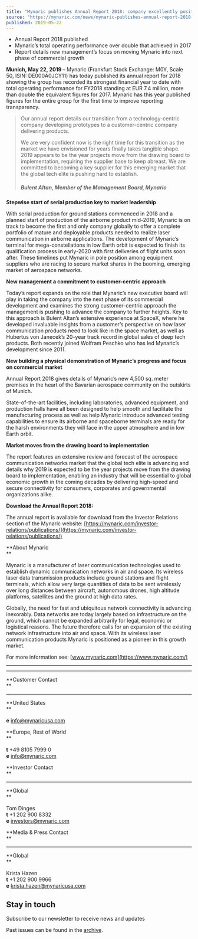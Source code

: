 ```yaml
---
title: "Mynaric publishes Annual Report 2018: company excellently positioned to benefit from booming market development"
source: "https://mynaric.com/news/mynaric-publishes-annual-report-2018-company-excellently-positioned-to-benefit-from-booming-market-development/"
published: 2019-05-22
---
```

- Annual Report 2018 published
- Mynaric’s total operating performance over double that achieved in 2017
- Report details new management’s focus on moving Mynaric into next phase of commercial growth

**Munich, May 22, 2019 –** Mynaric (Frankfurt Stock Exchange: M0Y, Scale 50, ISIN: DE000A0JCY11) has today published its annual report for 2018 showing the group has recorded its strongest financial year to date with total operating performance for FY2018 standing at EUR 7.4 million, more than double the equivalent figures for 2017. Mynaric has this year published figures for the entire group for the first time to improve reporting transparency.

> Our annual report details our transition from a technology-centric company developing prototypes to a customer-centric company delivering products.
> 
> We are very confident now is the right time for this transition as the market we have envisioned for years finally takes tangible shape. 2019 appears to be the year projects move from the drawing board to implementation, requiring the supplier base to keep abreast. We are committed to becoming a key supplier for this emerging market that the global tech elite is pushing hard to establish.
> 
> ##### Bulent Altan, Member of the Management Board, Mynaric

**Stepwise start of serial production key to market leadership**

With serial production for ground stations commenced in 2018 and a planned start of production of the airborne product mid-2019, Mynaric is on track to become the first and only company globally to offer a complete portfolio of mature and deployable products needed to realize laser communication in airborne applications. The development of Mynaric’s terminal for mega-constellations in low Earth orbit is expected to finish its qualification process in early-2020 with first deliveries of flight units soon after. These timelines put Mynaric in pole position among equipment suppliers who are racing to secure market shares in the booming, emerging market of aerospace networks.

**New management a commitment to customer-centric approach**

Today’s report expands on the role that Mynaric’s new executive board will play in taking the company into the next phase of its commercial development and examines the strong customer-centric approach the management is pushing to advance the company to further heights. Key to this approach is Bulent Altan’s extensive experience at SpaceX, where he developed invaluable insights from a customer’s perspective on how laser communication products need to look like in the space market, as well as Hubertus von Janecek’s 20-year track record in global sales of deep tech products. Both recently joined Wolfram Peschko who has led Mynaric’s development since 2011.

**New building a physical demonstration of Mynaric’s progress and focus on commercial market**

Annual Report 2018 gives details of Mynaric’s new 4,500 sq. meter premises in the heart of the Bavarian aerospace community on the outskirts of Munich.

State-of-the-art facilities, including laboratories, advanced equipment, and production halls have all been designed to help smooth and facilitate the manufacturing process as well as help Mynaric introduce advanced testing capabilities to ensure its airborne and spaceborne terminals are ready for the harsh environments they will face in the upper atmosphere and in low Earth orbit.

**Market moves from the drawing board to implementation**

The report features an extensive review and forecast of the aerospace communication networks market that the global tech elite is advancing and details why 2019 is expected to be the year projects move from the drawing board to implementation, enabling an industry that will be essential to global economic growth in the coming decades by delivering high-speed and secure connectivity for consumers, corporates and governmental organizations alike.

**Download the Annual Report 2018:**

The annual report is available for download from the Investor Relations section of the Mynaric website: [https://mynaric.com/investor-relations/publications/](https://mynaric.com/investor-relations/publications/)

**About Mynaric  
**

Mynaric is a manufacturer of laser communication technologies used to establish dynamic communication networks in air and space. Its wireless laser data transmission products include ground stations and flight terminals, which allow very large quantities of data to be sent wirelessly over long distances between aircraft, autonomous drones, high altitude platforms, satellites and the ground at high data rates.

Globally, the need for fast and ubiquitous network connectivity is advancing inexorably. Data networks are today largely based on infrastructure on the ground, which cannot be expanded arbitrarily for legal, economic or logistical reasons. The future therefore calls for an expansion of the existing network infrastructure into air and space. With its wireless laser communication products Mynaric is positioned as a pioneer in this growth market.

For more information see: [www.mynaric.com](https://www.mynaric.com/)

---

---

**Customer Contact  
**

---

**United States  
**

**e** [info@mynaricusa.com](https://mynaric.com/news/mynaric-publishes-annual-report-2018-company-excellently-positioned-to-benefit-from-booming-market-development/)

**Europe, Rest of World  
**

**t** +49 8105 7999 0  
**e** [info@mynaric.com](https://mynaric.com/news/mynaric-publishes-annual-report-2018-company-excellently-positioned-to-benefit-from-booming-market-development/)

**Investor Contact  
**

---

**Global  
**

Tom Dinges  
**t** +1 202 900 8332  
**e** [investors@mynaric.com](https://mynaric.com/news/mynaric-publishes-annual-report-2018-company-excellently-positioned-to-benefit-from-booming-market-development/)

**Media & Press Contact  
**

---

**Global  
**

Krista Hazen  
**t** +1 202 900 9966  
**e** [krista.hazen@mynaricusa.com](https://mynaric.com/news/mynaric-publishes-annual-report-2018-company-excellently-positioned-to-benefit-from-booming-market-development/)

## Stay in touch

Subscribe to our newsletter to receive news and updates

Past issues can be found in the [archive](https://us17.campaign-archive.com/home/?u=7b919ac48d490499a79acff9f&id=aaebe0d6df).